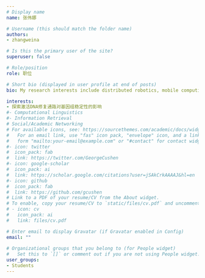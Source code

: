 ```yaml
---
# Display name
name: 张伟娜

# Username (this should match the folder name)
authors:
- zhangweina

# Is this the primary user of the site?
superuser: false

# Role/position
role: 职位

# Short bio (displayed in user profile at end of posts)
bio: My research interests include distributed robotics, mobile computing and programmable matter.

interests:
- 探索激活DNA修复通路对基因组稳定性的影响
#- Computational Linguistics
#- Information Retrieval
# Social/Academic Networking
# For available icons, see: https://sourcethemes.com/academic/docs/widgets/#icons
#   For an email link, use "fas" icon pack, "envelope" icon, and a link in the
#   form "mailto:your-email@example.com" or "#contact" for contact widget.
#- icon: twitter
#  icon_pack: fab
#  link: https://twitter.com/GeorgeCushen
#- icon: google-scholar
#  icon_pack: ai
#  link: https://scholar.google.com/citations?user=jSAkCrkAAAAJ&hl=en
#- icon: github
#  icon_pack: fab
#  link: https://github.com/gcushen
# Link to a PDF of your resume/CV from the About widget.
# To enable, copy your resume/CV to `static/files/cv.pdf` and uncomment the lines below.  
# - icon: cv
#   icon_pack: ai
#   link: files/cv.pdf

# Enter email to display Gravatar (if Gravatar enabled in Config)
email: ""
  
# Organizational groups that you belong to (for People widget)
#   Set this to `[]` or comment out if you are not using People widget.  
user_groups:
- Students
---
```



